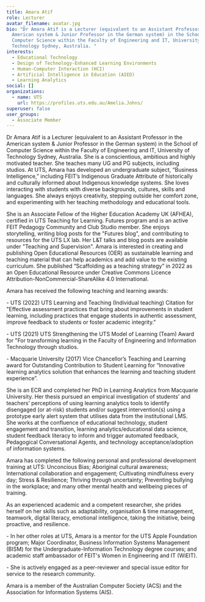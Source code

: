 ```yaml
---
title: Amara Atif
role: Lecturer
avatar_filename: avatar.jpg
bio: "Dr Amara Atif is a Lecturer (equivalent to an Assistant Professor in the
  American system & Junior Professor in the German system) in the School of
  Computer Science within the Faculty of Engineering and IT, University of
  Technology Sydney, Australia. "
interests:
  - Educational Technology
  - Design of Technology-Enhanced Learning Environments
  - Human-Computer Interaction (HCI)
  - Artificial Intelligence in Education (AIED)
  - Learning Analytics
social: []
organizations:
  - name: UTS
    url: https://profiles.uts.edu.au/Amelia.Johns/
superuser: false
user_groups:
  - Associate Member
---
```

Dr Amara Atif is a Lecturer (equivalent to an Assistant Professor in the American system & Junior Professor in the German system) in the School of Computer Science within the Faculty of Engineering and IT, University of Technology Sydney, Australia. She is a conscientious, ambitious and highly motivated teacher. She teaches many UG and PG subjects, including studios. At UTS, Amara has developed an undergraduate subject, “Business Intelligence,” including FEIT’s Indigenous Graduate Attribute of historically and culturally informed about Indigenous knowledge systems. She loves interacting with students with diverse backgrounds, cultures, skills and languages. She always enjoys creativity, stepping outside her comfort zone, and experimenting with her teaching methodology and educational tools. 



She is an Associate Fellow of the Higher Education Academy UK (AFHEA), certified in UTS Teaching for Learning. Futures program and is an active FEIT Pedagogy Community and Club Studio member. She enjoys storytelling, writing blog posts for the "Futures blog", and contributing to resources for the UTS LX lab. Her L&T talks and blog posts are available under "Teaching and Supervision". Amara is interested in creating and publishing Open Educational Resources (OER) as sustainable learning and teaching material that can help academics and add value to the existing curriculum. She published  “Scaffolding as a teaching strategy” in 2022 as an Open Educational Resource under Creative Commons Licence Attribution-NonCommercial-ShareAlike 4.0 International.



Amara has received the following teaching and learning awards: 

\-  UTS (2022) UTS Learning and Teaching (Individual teaching) Citation for "Effective assessment practices that bring about improvements in student learning, including practices that engage students in authentic assessment, improve feedback to students or foster academic integrity."

\-  UTS (2021) UTS Strengthening the UTS Model of Learning (Team) Award for "For transforming learning in the Faculty of Engineering and Information Technology through studios.

\-  Macquarie University (2017) Vice Chancellor’s Teaching and Learning award for Outstanding Contribution to Student Learning for “Innovative learning analytics solution that enhances the learning and teaching student experience”. 



She is an ECR and completed her PhD in Learning Analytics from Macquarie University. Her thesis pursued an empirical investigation of students’ and teachers’ perceptions of using learning analytics tools to identify disengaged (or at-risk) students and/or suggest intervention(s) using a prototype early alert system that utilises data from the institutional LMS. She works at the confluence of educational technology, student engagement and transition, learning analytics/educational data science, student feedback literacy to inform and trigger automated feedback, Pedagogical Conversational Agents, and technology acceptance/adoption of information systems.



Amara has completed the following personal and professional development training at UTS: Unconcious Bias; Aboriginal cultural awareness; International collaboration and engagement; Cultivating mindfulness every day; Stress & Resilience; Thriving through uncertainty; Preventing bullying in the workplace; and many other mental health and wellbeing pieces of training.



As an experienced academic and a competent researcher, she prides herself on her skills such as adaptability, organisation & time management, teamwork, digital literacy, emotional intelligence, taking the initiative, being proactive, and resilience. 

\-  In her other roles at UTS, Amara is a mentor for the UTS Apple Foundation program; Major Coordinator, Business Information Systems Management (BISM) for the Undergraduate-Information Technology degree courses; and academic staff ambassador of FEIT's Women in Engineering and IT (WiEIT). 

\-  She is actively engaged as a peer-reviewer and special issue editor for service to the research community.

Amara is a member of the Australian Computer Society (ACS) and the Association for Information Systems (AIS).
